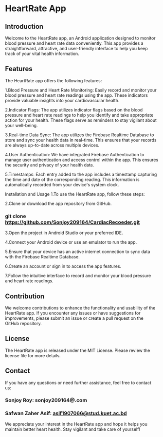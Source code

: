 # HeartRate App

## Introduction
Welcome to the HeartRate app, an Android application designed to monitor blood pressure and heart rate data conveniently. This app provides a straightforward, attractive, and user-friendly interface to help you keep track of your vital health information.

## Features
The HeartRate app offers the following features:

1.Blood Pressure and Heart Rate Monitoring: Easily record and monitor your blood pressure and heart rate readings using the app. These indicators provide valuable insights into your cardiovascular health.

2.Indicator Flags: The app utilizes indicator flags based on the blood pressure and heart rate readings to help you identify and take appropriate action for your health. These flags serve as reminders to stay vigilant about your well-being.

3.Real-time Data Sync: The app utilizes the Firebase Realtime Database to store and sync your health data in real-time. This ensures that your records are always up-to-date across multiple devices.

4.User Authentication: We have integrated Firebase Authentication to manage user authentication and access control within the app. This ensures the security and privacy of your health data.

5.Timestamps: Each entry added to the app includes a timestamp capturing the time and date of the corresponding reading. This information is automatically recorded from your device's system clock.

Installation and Usage
1.To use the HeartRate app, follow these steps:

2.Clone or download the app repository from GitHub.
### git clone https://github.com/Sonjoy209164/CardiacRecoeder.git

3.Open the project in Android Studio or your preferred IDE.

4.Connect your Android device or use an emulator to run the app.

5.Ensure that your device has an active internet connection to sync data with the Firebase Realtime Database.

6.Create an account or sign in to access the app features.

7.Follow the intuitive interface to record and monitor your blood pressure and heart rate readings.

## Contribution
We welcome contributions to enhance the functionality and usability of the HeartRate app. If you encounter any issues or have suggestions for improvements, please submit an issue or create a pull request on the GitHub repository.

## License
The HeartRate app is released under the MIT License. Please review the license file for more details.

## Contact
If you have any questions or need further assistance, feel free to contact us:

### Sonjoy Roy: sonjoy209164@.com <br>
### Safwan Zaher Asif: asif1907066@stud.kuet.ac.bd <br>
We appreciate your interest in the HeartRate app and hope it helps you maintain better heart health. Stay vigilant and take care of yourself!
